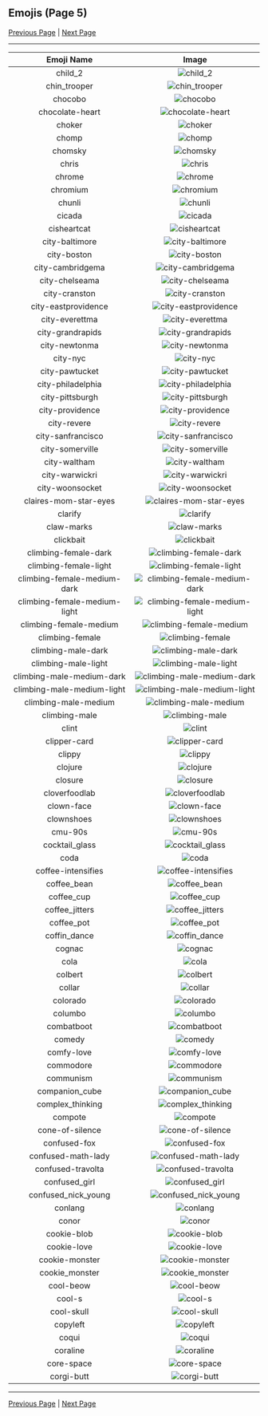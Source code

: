 
  ## Emojis (Page 5)

  [Previous Page](/docs/lgbtintech/page-c-0004.md)
   | [Next Page](/docs/lgbtintech/page-c-0006.md)

  <hr />

  |Emoji Name|Image|
  | :-: | :-: |
  |child_2| ![child_2](/emojis/lgbtintech/child_2.png)|
  |chin_trooper| ![chin_trooper](/emojis/lgbtintech/chin_trooper.png)|
  |chocobo| ![chocobo](/emojis/lgbtintech/chocobo.gif)|
  |chocolate-heart| ![chocolate-heart](/emojis/lgbtintech/chocolate-heart.png)|
  |choker| ![choker](/emojis/lgbtintech/choker.png)|
  |chomp| ![chomp](/emojis/lgbtintech/chomp.gif)|
  |chomsky| ![chomsky](/emojis/lgbtintech/chomsky.jpg)|
  |chris| ![chris](/emojis/lgbtintech/chris.png)|
  |chrome| ![chrome](/emojis/lgbtintech/chrome.png)|
  |chromium| ![chromium](/emojis/lgbtintech/chromium.png)|
  |chunli| ![chunli](/emojis/lgbtintech/chunli.gif)|
  |cicada| ![cicada](/emojis/lgbtintech/cicada.png)|
  |cisheartcat| ![cisheartcat](/emojis/lgbtintech/cisheartcat.png)|
  |city-baltimore| ![city-baltimore](/emojis/lgbtintech/city-baltimore.png)|
  |city-boston| ![city-boston](/emojis/lgbtintech/city-boston.gif)|
  |city-cambridgema| ![city-cambridgema](/emojis/lgbtintech/city-cambridgema.png)|
  |city-chelseama| ![city-chelseama](/emojis/lgbtintech/city-chelseama.png)|
  |city-cranston| ![city-cranston](/emojis/lgbtintech/city-cranston.gif)|
  |city-eastprovidence| ![city-eastprovidence](/emojis/lgbtintech/city-eastprovidence.png)|
  |city-everettma| ![city-everettma](/emojis/lgbtintech/city-everettma.png)|
  |city-grandrapids| ![city-grandrapids](/emojis/lgbtintech/city-grandrapids.png)|
  |city-newtonma| ![city-newtonma](/emojis/lgbtintech/city-newtonma.png)|
  |city-nyc| ![city-nyc](/emojis/lgbtintech/city-nyc.jpg)|
  |city-pawtucket| ![city-pawtucket](/emojis/lgbtintech/city-pawtucket.png)|
  |city-philadelphia| ![city-philadelphia](/emojis/lgbtintech/city-philadelphia.png)|
  |city-pittsburgh| ![city-pittsburgh](/emojis/lgbtintech/city-pittsburgh.png)|
  |city-providence| ![city-providence](/emojis/lgbtintech/city-providence.png)|
  |city-revere| ![city-revere](/emojis/lgbtintech/city-revere.png)|
  |city-sanfrancisco| ![city-sanfrancisco](/emojis/lgbtintech/city-sanfrancisco.png)|
  |city-somerville| ![city-somerville](/emojis/lgbtintech/city-somerville.png)|
  |city-waltham| ![city-waltham](/emojis/lgbtintech/city-waltham.png)|
  |city-warwickri| ![city-warwickri](/emojis/lgbtintech/city-warwickri.gif)|
  |city-woonsocket| ![city-woonsocket](/emojis/lgbtintech/city-woonsocket.png)|
  |claires-mom-star-eyes| ![claires-mom-star-eyes](/emojis/lgbtintech/claires-mom-star-eyes.png)|
  |clarify| ![clarify](/emojis/lgbtintech/clarify.png)|
  |claw-marks| ![claw-marks](/emojis/lgbtintech/claw-marks.png)|
  |clickbait| ![clickbait](/emojis/lgbtintech/clickbait.jpg)|
  |climbing-female-dark| ![climbing-female-dark](/emojis/lgbtintech/climbing-female-dark.png)|
  |climbing-female-light| ![climbing-female-light](/emojis/lgbtintech/climbing-female-light.png)|
  |climbing-female-medium-dark| ![climbing-female-medium-dark](/emojis/lgbtintech/climbing-female-medium-dark.png)|
  |climbing-female-medium-light| ![climbing-female-medium-light](/emojis/lgbtintech/climbing-female-medium-light.png)|
  |climbing-female-medium| ![climbing-female-medium](/emojis/lgbtintech/climbing-female-medium.png)|
  |climbing-female| ![climbing-female](/emojis/lgbtintech/climbing-female.png)|
  |climbing-male-dark| ![climbing-male-dark](/emojis/lgbtintech/climbing-male-dark.png)|
  |climbing-male-light| ![climbing-male-light](/emojis/lgbtintech/climbing-male-light.png)|
  |climbing-male-medium-dark| ![climbing-male-medium-dark](/emojis/lgbtintech/climbing-male-medium-dark.png)|
  |climbing-male-medium-light| ![climbing-male-medium-light](/emojis/lgbtintech/climbing-male-medium-light.png)|
  |climbing-male-medium| ![climbing-male-medium](/emojis/lgbtintech/climbing-male-medium.png)|
  |climbing-male| ![climbing-male](/emojis/lgbtintech/climbing-male.png)|
  |clint| ![clint](/emojis/lgbtintech/clint.gif)|
  |clipper-card| ![clipper-card](/emojis/lgbtintech/clipper-card.png)|
  |clippy| ![clippy](/emojis/lgbtintech/clippy.jpg)|
  |clojure| ![clojure](/emojis/lgbtintech/clojure.gif)|
  |closure| ![closure](/emojis/lgbtintech/closure.png)|
  |cloverfoodlab| ![cloverfoodlab](/emojis/lgbtintech/cloverfoodlab.png)|
  |clown-face| ![clown-face](/emojis/lgbtintech/clown-face.png)|
  |clownshoes| ![clownshoes](/emojis/lgbtintech/clownshoes.png)|
  |cmu-90s| ![cmu-90s](/emojis/lgbtintech/cmu-90s.png)|
  |cocktail_glass| ![cocktail_glass](/emojis/lgbtintech/cocktail_glass.png)|
  |coda| ![coda](/emojis/lgbtintech/coda.png)|
  |coffee-intensifies| ![coffee-intensifies](/emojis/lgbtintech/coffee-intensifies.gif)|
  |coffee_bean| ![coffee_bean](/emojis/lgbtintech/coffee_bean.png)|
  |coffee_cup| ![coffee_cup](/emojis/lgbtintech/coffee_cup.png)|
  |coffee_jitters| ![coffee_jitters](/emojis/lgbtintech/coffee_jitters.gif)|
  |coffee_pot| ![coffee_pot](/emojis/lgbtintech/coffee_pot.png)|
  |coffin_dance| ![coffin_dance](/emojis/lgbtintech/coffin_dance.gif)|
  |cognac| ![cognac](/emojis/lgbtintech/cognac.png)|
  |cola| ![cola](/emojis/lgbtintech/cola.png)|
  |colbert| ![colbert](/emojis/lgbtintech/colbert.png)|
  |collar| ![collar](/emojis/lgbtintech/collar.jpg)|
  |colorado| ![colorado](/emojis/lgbtintech/colorado.png)|
  |columbo| ![columbo](/emojis/lgbtintech/columbo.png)|
  |combatboot| ![combatboot](/emojis/lgbtintech/combatboot.jpg)|
  |comedy| ![comedy](/emojis/lgbtintech/comedy.png)|
  |comfy-love| ![comfy-love](/emojis/lgbtintech/comfy-love.gif)|
  |commodore| ![commodore](/emojis/lgbtintech/commodore.png)|
  |communism| ![communism](/emojis/lgbtintech/communism.png)|
  |companion_cube| ![companion_cube](/emojis/lgbtintech/companion_cube.png)|
  |complex_thinking| ![complex_thinking](/emojis/lgbtintech/complex_thinking.png)|
  |compote| ![compote](/emojis/lgbtintech/compote.gif)|
  |cone-of-silence| ![cone-of-silence](/emojis/lgbtintech/cone-of-silence.png)|
  |confused-fox| ![confused-fox](/emojis/lgbtintech/confused-fox.gif)|
  |confused-math-lady| ![confused-math-lady](/emojis/lgbtintech/confused-math-lady.gif)|
  |confused-travolta| ![confused-travolta](/emojis/lgbtintech/confused-travolta.gif)|
  |confused_girl| ![confused_girl](/emojis/lgbtintech/confused_girl.jpg)|
  |confused_nick_young| ![confused_nick_young](/emojis/lgbtintech/confused_nick_young.png)|
  |conlang| ![conlang](/emojis/lgbtintech/conlang.png)|
  |conor| ![conor](/emojis/lgbtintech/conor.png)|
  |cookie-blob| ![cookie-blob](/emojis/lgbtintech/cookie-blob.png)|
  |cookie-love| ![cookie-love](/emojis/lgbtintech/cookie-love.gif)|
  |cookie-monster| ![cookie-monster](/emojis/lgbtintech/cookie-monster.png)|
  |cookie_monster| ![cookie_monster](/emojis/lgbtintech/cookie_monster.png)|
  |cool-beow| ![cool-beow](/emojis/lgbtintech/cool-beow.png)|
  |cool-s| ![cool-s](/emojis/lgbtintech/cool-s.jpg)|
  |cool-skull| ![cool-skull](/emojis/lgbtintech/cool-skull.png)|
  |copyleft| ![copyleft](/emojis/lgbtintech/copyleft.png)|
  |coqui| ![coqui](/emojis/lgbtintech/coqui.jpg)|
  |coraline| ![coraline](/emojis/lgbtintech/coraline.jpg)|
  |core-space| ![core-space](/emojis/lgbtintech/core-space.jpg)|
  |corgi-butt| ![corgi-butt](/emojis/lgbtintech/corgi-butt.jpg)|

  <hr/>
  
  [Previous Page](/docs/lgbtintech/page-c-0004.md)
   | [Next Page](/docs/lgbtintech/page-c-0006.md)